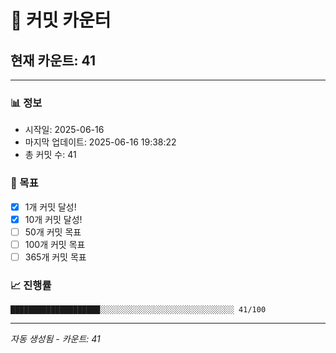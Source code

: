 # 🔢 커밋 카운터

## 현재 카운트: 41

---

### 📊 정보
- 시작일: 2025-06-16
- 마지막 업데이트: 2025-06-16 19:38:22
- 총 커밋 수: 41

### 🎯 목표
- [x] 1개 커밋 달성!
- [x] 10개 커밋 달성!
- [ ] 50개 커밋 목표
- [ ] 100개 커밋 목표
- [ ] 365개 커밋 목표

### 📈 진행률
```
████████████████████░░░░░░░░░░░░░░░░░░░░░░░░░░░░░░ 41/100
```

---
*자동 생성됨 - 카운트: 41*
